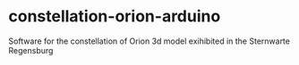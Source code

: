 # constellation-orion-arduino
Software for the constellation of Orion 3d model exihibited in the Sternwarte Regensburg
